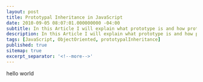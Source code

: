 ```yaml
---
layout: post
title: Prototypal Inheritance in JavaScript
date: 2010-09-05 08:07:01.000000000 -04:00
subtitle: In this Article I will explain what prototype is and how protoBy using Prototypal inheritance technique, we can create the instance of an object.
description: In this Article I will explain what prototype is and how protoBy using Prototypal inheritance technique, we can create the instance of an object.
tags: [JavaScript, ObjectOriented, prototypalInheritance]
published: true
sitemap: true
excerpt_separator: '<!--more-->'
---
```

hello world